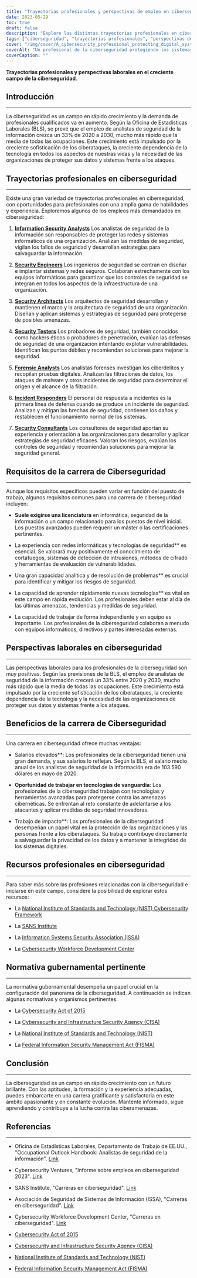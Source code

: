 ```yaml
---
title: "Trayectorias profesionales y perspectivas de empleo en ciberseguridad: Un campo en crecimiento"
date: 2023-05-29
toc: true
draft: false
description: "Explore las distintas trayectorias profesionales en ciberseguridad, las perspectivas laborales y las ventajas de este campo en rápido crecimiento."
tags: ["ciberseguridad", "trayectorias profesionales", "perspectivas de empleo", "analistas de seguridad de la información", "ingenieros de seguridad", "arquitectos de seguridad", "comprobadores de seguridad", "analistas forenses", "personal de respuesta a incidentes", "consultores de seguridad", "amenazas cibernéticas", "tecnología", "protección de datos", "privacidad", "desarrollo profesional", "certificaciones", "normativa gubernamental", "NIST", "CISA", "carreras en ciberseguridad"]
cover: "/img/cover/A_cybersecurity_professional_protecting_digital_systems.png"
coverAlt: "Un profesional de la ciberseguridad protegiendo los sistemas digitales con un escudo y un candado."
coverCaption: ""
---
```


**Trayectorias profesionales y perspectivas laborales en el creciente campo de la ciberseguridad**.

## Introducción
_____________

La ciberseguridad es un campo en rápido crecimiento y la demanda de profesionales cualificados va en aumento. Según la Oficina de Estadísticas Laborales (BLS), se prevé que el empleo de analistas de seguridad de la información crezca un 33% de 2020 a 2030, mucho más rápido que la media de todas las ocupaciones. Este crecimiento está impulsado por la creciente sofisticación de los ciberataques, la creciente dependencia de la tecnología en todos los aspectos de nuestras vidas y la necesidad de las organizaciones de proteger sus datos y sistemas frente a los ataques.

## Trayectorias profesionales en ciberseguridad
_____________

Existe una gran variedad de trayectorias profesionales en ciberseguridad, con oportunidades para profesionales con una amplia gama de habilidades y experiencia. Exploremos algunos de los empleos más demandados en ciberseguridad:

1. [**Information Security Analysts**](https://www.bls.gov/ooh/computer-and-information-technology/information-security-analysts.htm) Los analistas de seguridad de la información son responsables de proteger las redes y sistemas informáticos de una organización. Analizan las medidas de seguridad, vigilan los fallos de seguridad y desarrollan estrategias para salvaguardar la información.

2. [**Security Engineers**](https://www.bls.gov/ooh/computer-and-information-technology/information-security-analysts.htm) Los ingenieros de seguridad se centran en diseñar e implantar sistemas y redes seguros. Colaboran estrechamente con los equipos informáticos para garantizar que los controles de seguridad se integran en todos los aspectos de la infraestructura de una organización.

3. [**Security Architects**](https://www.bls.gov/ooh/computer-and-information-technology/information-security-analysts.htm) Los arquitectos de seguridad desarrollan y mantienen el marco y la arquitectura de seguridad de una organización. Diseñan y aplican sistemas y estrategias de seguridad para protegerse de posibles amenazas.

4. [**Security Testers**](https://www.bls.gov/ooh/computer-and-information-technology/information-security-analysts.htm) Los probadores de seguridad, también conocidos como hackers éticos o probadores de penetración, evalúan las defensas de seguridad de una organización intentando explotar vulnerabilidades. Identifican los puntos débiles y recomiendan soluciones para mejorar la seguridad.

5. [**Forensic Analysts**](https://www.bls.gov/ooh/computer-and-information-technology/information-security-analysts.htm) Los analistas forenses investigan los ciberdelitos y recopilan pruebas digitales. Analizan las filtraciones de datos, los ataques de malware y otros incidentes de seguridad para determinar el origen y el alcance de la filtración.

6. [**Incident Responders**](https://www.bls.gov/ooh/computer-and-information-technology/information-security-analysts.htm) El personal de respuesta a incidentes es la primera línea de defensa cuando se produce un incidente de seguridad. Analizan y mitigan las brechas de seguridad, contienen los daños y restablecen el funcionamiento normal de los sistemas.

7. [**Security Consultants**](https://www.bls.gov/careeroutlook/2018/interview/cybersecurity-consultant.htm) Los consultores de seguridad aportan su experiencia y orientación a las organizaciones para desarrollar y aplicar estrategias de seguridad eficaces. Valoran los riesgos, evalúan los controles de seguridad y recomiendan soluciones para mejorar la seguridad general.

## Requisitos de la carrera de Ciberseguridad
_____________

Aunque los requisitos específicos pueden variar en función del puesto de trabajo, algunos requisitos comunes para una carrera de ciberseguridad incluyen:

- **Suele exigirse una licenciatura** en informática, seguridad de la información o un campo relacionado para los puestos de nivel inicial. Los puestos avanzados pueden requerir un máster o las certificaciones pertinentes.

- La experiencia con redes informáticas y tecnologías de seguridad** es esencial. Se valorará muy positivamente el conocimiento de cortafuegos, sistemas de detección de intrusiones, métodos de cifrado y herramientas de evaluación de vulnerabilidades.

- Una gran capacidad analítica y de resolución de problemas** es crucial para identificar y mitigar los riesgos de seguridad.

- La capacidad de aprender rápidamente nuevas tecnologías** es vital en este campo en rápida evolución. Los profesionales deben estar al día de las últimas amenazas, tendencias y medidas de seguridad.

- La capacidad de trabajar de forma independiente y en equipo es importante. Los profesionales de la ciberseguridad colaboran a menudo con equipos informáticos, directivos y partes interesadas externas.

## Perspectivas laborales en ciberseguridad
_____________

Las perspectivas laborales para los profesionales de la ciberseguridad son muy positivas. Según las previsiones de la BLS, el empleo de analistas de seguridad de la información crecerá un 33% entre 2020 y 2030, mucho más rápido que la media de todas las ocupaciones. Este crecimiento está impulsado por la creciente sofisticación de los ciberataques, la creciente dependencia de la tecnología y la necesidad de las organizaciones de proteger sus datos y sistemas frente a los ataques.

## Beneficios de la carrera de Ciberseguridad
_____________

Una carrera en ciberseguridad ofrece muchas ventajas:

- Salarios elevados**: Los profesionales de la ciberseguridad tienen una gran demanda, y sus salarios lo reflejan. Según la BLS, el salario medio anual de los analistas de seguridad de la información era de 103.590 dólares en mayo de 2020.

- **Oportunidad de trabajar en tecnologías de vanguardia**: Los profesionales de la ciberseguridad trabajan con tecnologías y herramientas avanzadas para protegerse contra las amenazas cibernéticas. Se enfrentan al reto constante de adelantarse a los atacantes y aplicar medidas de seguridad innovadoras.

- Trabajo de impacto**: Los profesionales de la ciberseguridad desempeñan un papel vital en la protección de las organizaciones y las personas frente a los ciberataques. Su trabajo contribuye directamente a salvaguardar la privacidad de los datos y a mantener la integridad de los sistemas digitales.

## Recursos profesionales en ciberseguridad
_____________

Para saber más sobre las profesiones relacionadas con la ciberseguridad e iniciarse en este campo, considere la posibilidad de explorar estos recursos:

- La [National Institute of Standards and Technology (NIST) Cybersecurity Framework](https://www.nist.gov/cyberframework)

- La [SANS Institute](https://www.sans.org/)

- La [Information Systems Security Association (ISSA)](https://www.issa.org/)

- La [Cybersecurity Workforce Development Center](https://www.cwdc.us/)

## Normativa gubernamental pertinente
_____________

La normativa gubernamental desempeña un papel crucial en la configuración del panorama de la ciberseguridad. A continuación se indican algunas normativas y organismos pertinentes:

- La [Cybersecurity Act of 2015](https://www.congress.gov/bill/114th-congress/senate-bill/754/text)

- La [Cybersecurity and Infrastructure Security Agency (CISA)](https://www.cisa.gov/)

- La [National Institute of Standards and Technology (NIST)](https://www.nist.gov/)

- La [Federal Information Security Management Act (FISMA)](https://en.wikipedia.org/wiki/Federal_Information_Security_Management_Act_of_2002)

## Conclusión
_____________

La ciberseguridad es un campo en rápido crecimiento con un futuro brillante. Con las aptitudes, la formación y la experiencia adecuadas, puedes embarcarte en una carrera gratificante y satisfactoria en este ámbito apasionante y en constante evolución. Mantente informado, sigue aprendiendo y contribuye a la lucha contra las ciberamenazas.

## Referencias
_____________

- Oficina de Estadísticas Laborales, Departamento de Trabajo de EE.UU., "Occupational Outlook Handbook: Analistas de seguridad de la información". [Link](https://www.bls.gov/ooh/computer-and-information-technology/information-security-analysts.htm)

- Cybersecurity Ventures, "Informe sobre empleos en ciberseguridad 2023". [Link](https://cybersecurityventures.com/jobs/)

- SANS Institute, "Carreras en ciberseguridad". [Link](https://www.sans.org/careers/)

- Asociación de Seguridad de Sistemas de Información (ISSA), "Carreras en ciberseguridad". [Link](https://www.issa.org/careers/)

- Cybersecurity Workforce Development Center, "Carreras en ciberseguridad". [Link](https://www.cwdc.us/careers)

- [Cybersecurity Act of 2015](https://www.congress.gov/bill/114th-congress/senate-bill/754/text)

- [Cybersecurity and Infrastructure Security Agency (CISA)](https://www.cisa.gov/)

- [National Institute of Standards and Technology (NIST)](https://www.nist.gov/)

- [Federal Information Security Management Act (FISMA)](https://en.wikipedia.org/wiki/Federal_Information_Security_Management_Act_of_2002)
